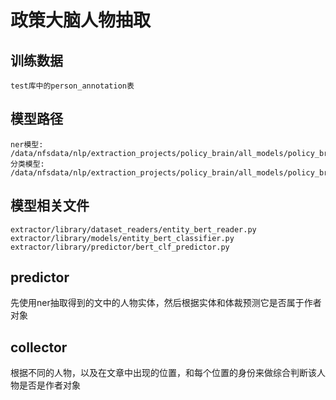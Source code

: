 # 政策大脑人物抽取

## 训练数据
```
test库中的person_annotation表
```

## 模型路径
```
ner模型: /data/nfsdata/nlp/extraction_projects/policy_brain/all_models/policy_brain/policy_brain_ner/new_org/
分类模型: /data/nfsdata/nlp/extraction_projects/policy_brain/all_models/policy_brain/extract_entity/org_classify_model
```

## 模型相关文件
```
extractor/library/dataset_readers/entity_bert_reader.py
extractor/library/models/entity_bert_classifier.py
extractor/library/predictor/bert_clf_predictor.py
```


## predictor
先使用ner抽取得到的文中的人物实体，然后根据实体和体裁预测它是否属于作者对象

## collector
根据不同的人物，以及在文章中出现的位置，和每个位置的身份来做综合判断该人物是否是作者对象